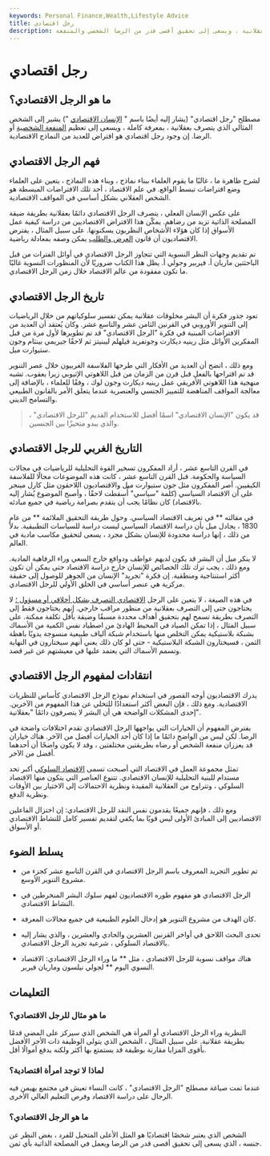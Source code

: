 ```yaml
---
keywords: Personal Finance,Wealth,Lifestyle Advice
title: رجل اقتصادي
description: يشير الرجل الاقتصادي إلى إنسان مثالي يُفترض أنه يتصرف بعقلانية ، ويسعى إلى تحقيق أقصى قدر من الرضا الشخصي والمنفعة.
---
```


# رجل اقتصادي
## ما هو الرجل الاقتصادي؟

مصطلح "رجل اقتصادي" (يشار إليه أيضًا باسم " [الإنسان الاقتصادي](/homoeconomicus) ") يشير إلى الشخص المثالي الذي يتصرف بعقلانية ، بمعرفة كاملة ، ويسعى إلى تعظيم [المنفعة الشخصية](/utility) أو الرضا. إن وجود رجل اقتصادي هو افتراض للعديد من النماذج الاقتصادية.

## فهم الرجل الاقتصادي

لشرح ظاهرة ما ، غالبًا ما يقوم العلماء ببناء نماذج ، وبناء هذه النماذج ، يتعين على العلماء وضع افتراضات تبسط الواقع. في علم الاقتصاد ، أحد تلك الافتراضات المبسطة هو الشخص العقلاني بشكل أساسي في المواقف الاقتصادية.

على عكس الإنسان الفعلي ، يتصرف الرجل الاقتصادي دائمًا بعقلانية بطريقة ضيقة المصلحة الذاتية تزيد من رضاهم. يمكّن هذا الافتراض الاقتصاديين من دراسة كيفية عمل الأسواق إذا كان هؤلاء الأشخاص النظريون يسكنونها. على سبيل المثال ، يفترض الاقتصاديون أن قانون [العرض والطلب](/law-of-supply-demand) يمكن وصفه بمعادلة رياضية.

تم تقديم وجهات النظر النسوية التي تتجاوز الرجل الاقتصادي في أوائل الفترات من قبل الباحثتين ماريان أ. فيربير وجولي أ. يظل هذا الكتاب ضروريًا لأن المنظورات النسوية غالبًا ما تكون مفقودة من عالم الاقتصاد خلال زمن الرجل الاقتصادي.

## تاريخ الرجل الاقتصادي

تعود جذور فكرة أن البشر مخلوقات عقلانية يمكن تفسير سلوكياتهم من خلال الرياضيات إلى التنوير الأوروبي في القرنين الثامن عشر والتاسع عشر. وكان يُعتقد أن العديد من الافتراضات المبنية في فكرة "الرجل الاقتصادي" قد تم تطويرها لأول مرة من قبل المفكرين الأوائل مثل رينيه ديكارت وجوتفريد فيلهلم ليبنيتز ثم لاحقًا جيريمي بينثام وجون ستيوارت ميل.

ومع ذلك ، اتضح أن العديد من الأفكار التي طرحها الفلاسفة الغربيون خلال عصر التنوير قد تم اقتراحها بالفعل قبل قرن من الزمان من قبل اللاهوتي الإثيوبي زيرا يعقوب. تشبه منهجية هذا اللاهوتي الأفريقي عمل رينيه ديكارت وجون لوك ، وفقًا للعلماء ، بالإضافة إلى معالجة المواقف المناهضة للتمييز الجنسي والعنصرية عندما يتعلق الأمر بالقانون الطبيعي والتسامح الديني.

> قد يكون "الإنسان الاقتصادي" اسمًا أفضل للاستخدام القديم "للرجل الاقتصادي" ، والذي يبدو متحيزًا بين الجنسين.

>

## التاريخ الغربي للرجل الاقتصادي

في القرن التاسع عشر ، أراد المفكرون تسخير القوة التحليلية للرياضيات في مجالات السياسة والحكومة. قبل القرن التاسع عشر ، كانت هذه الموضوعات مجالًا للفلاسفة الكيفيين. أصر المفكرون مثل جون ستيوارت ميل والاقتصاديون اللاحقون مثل كارل مينجر على أن الاقتصاد السياسي (كلمة "سياسي" أُسقطت لاحقًا ، وأصبح الموضوع يُشار إليه بالاقتصاد) كان نظامًا يجب أن يتقدم بصرامة رياضية في جميع مبادئه.

في مقالته ** في تعريف الاقتصاد السياسي. وحول طريقة التحقيق الملائمة ** من عام 1830 ، يجادل ميل بأن دراسة الاقتصاد السياسي ليست دراسة للسياسات التطبيقية. بدلاً من ذلك ، إنها دراسة محدودة للإنسان بشكل مجرد ، يسعى لتحقيق مكاسب مادية في العالم.

لا ينكر ميل أن البشر قد يكون لديهم عواطف ودوافع خارج السعي وراء الرفاهية المادية. ومع ذلك ، يجب ترك تلك الخصائص للإنسان خارج دراسة الاقتصاد حتى يمكن أن تكون أكثر استنتاجية ومنطقية. إن فكرة "تجريد" الإنسان من الجوهر للوصول إلى حقيقة مركزية هي عنصر أساسي في الخلق الأولي للرجل الاقتصادي.

في هذه الصيغة ، لا يتعين على الرجل [الاقتصادي التصرف بشكل أخلاقي أو مسؤول ؛](/economics) لا يحتاجون حتى إلى التصرف بعقلانية من منظور مراقب خارجي. إنهم يحتاجون فقط إلى التصرف بطريقة تسمح لهم بتحقيق أهداف محددة مسبقًا وضيقة بأقل تكلفة ممكنة. على سبيل المثال ، إذا تمكن الصياد في المحيط الهادئ من اصطياد نفس الكمية من الأسماك بشبكة بلاستيكية يمكن التخلص منها باستخدام شبكة ألياف طبيعية منسوجة يدويًا باهظة الثمن ، فسيختارون الشبكة البلاستيكية - حتى لو كان ذلك يعني أنهم سيختارون في النهاية وتسمم الأسماك التي يعتمد عليها في معيشتهم عن غير قصد.

## انتقادات لمفهوم الرجل الاقتصادي

يدرك الاقتصاديون أوجه القصور في استخدام نموذج الرجل الاقتصادي كأساس للنظريات الاقتصادية. ومع ذلك ، فإن البعض أكثر استعدادًا للتخلي عن هذا المفهوم من الآخرين. إحدى المشكلات الواضحة هي أن البشر لا يتصرفون دائمًا "بعقلانية".

يفترض المفهوم أن الخيارات التي يواجهها الرجل الاقتصادي تقدم اختلافات واضحة في الرضا. لكن ليس من الواضح دائمًا ما إذا كان أحد الخيارات أفضل من الآخر. هناك خياران قد يعززان منفعة الشخص أو رضاه بطريقتين مختلفتين ، وقد لا يكون واضحًا أن أحدهما أفضل من الآخر.

تمثل مجموعة العمل في الاقتصاد التي أصبحت تسمى [الاقتصاد السلوكي](/behavioraleconomics) أكبر تحد مستدام للبنية التحليلية للإنسان الاقتصادي. تتنوع العناصر التي يتكون منها الاقتصاد السلوكي ، وتتراوح من العقلانية المقيدة ونظرية الاحتمالات إلى الاختيار بين الأوقات ونظرية الدفع.

ومع ذلك ، فإنهم جميعًا يقدمون نفس النقد للرجل الاقتصادي: إن اختزال الفاعلين الاقتصاديين إلى المبادئ الأولى ليس قويًا بما يكفي لتقديم تفسير كامل للنشاط الاقتصادي أو الأسواق.

## يسلط الضوء

- تم تطوير التجريد المعروف باسم الرجل الاقتصادي في القرن التاسع عشر كجزء من مشروع التنوير الأوسع.

- الرجل الاقتصادي هو مفهوم طوره الاقتصاديون لفهم سلوك البشر المنخرطين في النشاط الاقتصادي.

- كان الهدف من مشروع التنوير هو إدخال العلوم الطبيعية في جميع مجالات المعرفة.

- تحدى البحث اللاحق في أواخر القرنين العشرين والحادي والعشرين ، والذي يشار إليه بالاقتصاد السلوكي ، شرعية تجريد الرجل الاقتصادي.

- هناك مواقف نسوية للرجل الاقتصادي ، مثل ** ما وراء الرجل الاقتصادي: الاقتصاد النسوي اليوم ** لجولي نيلسون وماريان فيربر.

## التعليمات

### ما هو مثال للرجل الاقتصادي؟

النظرية وراء الرجل الاقتصادي أو المرأة هي الشخص الذي سيركز على المضي قدمًا بطريقة عقلانية. على سبيل المثال ، الشخص الذي يتولى الوظيفة ذات الأجر الأفضل بأقوى المزايا مقارنة بوظيفة قد يستمتع بها أكثر ولكنه يدفع أموالًا أقل.

### لماذا لا توجد امرأة اقتصادية؟

عندما تمت صياغة مصطلح "الرجل الاقتصادي" ، كانت النساء تعيش في مجتمع يهيمن فيه الرجال على دراسة الاقتصاد وفرص التعليم العالي الأخرى.

### ما هو الرجل الاقتصادي؟

الشخص الذي يعتبر شخصًا اقتصاديًا هو المثل الأعلى المتخيل للفرد ، بغض النظر عن جنسه ، الذي يسعى إلى تحقيق أقصى قدر من الرضا ويعمل في المصلحة الذاتية بأي ثمن.

